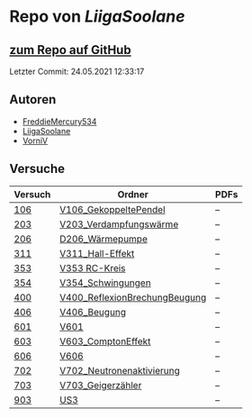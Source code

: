 # Repo von *LiigaSoolane*

## [zum Repo auf GitHub](https://github.com/LiigaSoolane/Paktikum-mit-dem-Teufel)

Letzter Commit: 24.05.2021 12:33:17

## Autoren
- [FreddieMercury534](https://github.com/FreddieMercury534)
- [LiigaSoolane](https://github.com/LiigaSoolane)
- [VorniV](https://github.com/VorniV)

## Versuche

|       Versuch       |                                                             Ordner                                                             |PDFs|
|---------------------|--------------------------------------------------------------------------------------------------------------------------------|----|
|[106](../versuch/106)|[V106_GekoppeltePendel](https://github.com/LiigaSoolane/Paktikum-mit-dem-Teufel/tree/main/V106_GekoppeltePendel)                |–   |
|[203](../versuch/203)|[V203_Verdampfungswärme](https://github.com/LiigaSoolane/Paktikum-mit-dem-Teufel/tree/main/V203_Verdampfungsw%C3%A4rme)         |–   |
|[206](../versuch/206)|[D206_Wärmepumpe](https://github.com/LiigaSoolane/Paktikum-mit-dem-Teufel/tree/main/D206_W%C3%A4rmepumpe)                       |–   |
|[311](../versuch/311)|[V311_Hall-Effekt](https://github.com/LiigaSoolane/Paktikum-mit-dem-Teufel/tree/main/V311_Hall-Effekt)                          |–   |
|[353](../versuch/353)|[V353 RC-Kreis](https://github.com/LiigaSoolane/Paktikum-mit-dem-Teufel/tree/main/V353%20RC-Kreis)                              |–   |
|[354](../versuch/354)|[V354_Schwingungen](https://github.com/LiigaSoolane/Paktikum-mit-dem-Teufel/tree/main/V354_Schwingungen)                        |–   |
|[400](../versuch/400)|[V400_ReflexionBrechungBeugung](https://github.com/LiigaSoolane/Paktikum-mit-dem-Teufel/tree/main/V400_ReflexionBrechungBeugung)|–   |
|[406](../versuch/406)|[V406_Beugung](https://github.com/LiigaSoolane/Paktikum-mit-dem-Teufel/tree/main/V406_Beugung)                                  |–   |
|[601](../versuch/601)|[V601](https://github.com/LiigaSoolane/Paktikum-mit-dem-Teufel/tree/main/V601)                                                  |–   |
|[603](../versuch/603)|[V603_ComptonEffekt](https://github.com/LiigaSoolane/Paktikum-mit-dem-Teufel/tree/main/V603_ComptonEffekt)                      |–   |
|[606](../versuch/606)|[V606](https://github.com/LiigaSoolane/Paktikum-mit-dem-Teufel/tree/main/V606)                                                  |–   |
|[702](../versuch/702)|[V702_Neutronenaktivierung](https://github.com/LiigaSoolane/Paktikum-mit-dem-Teufel/tree/main/V702_Neutronenaktivierung)        |–   |
|[703](../versuch/703)|[V703_Geigerzähler](https://github.com/LiigaSoolane/Paktikum-mit-dem-Teufel/tree/main/V703_Geigerz%C3%A4hler)                   |–   |
|[903](../versuch/903)|[US3](https://github.com/LiigaSoolane/Paktikum-mit-dem-Teufel/tree/main/US3)                                                    |–   |
